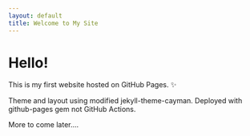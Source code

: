 ```yaml
---
layout: default
title: Welcome to My Site
---
```


# Hello!

This is my first website hosted on GitHub Pages. ✨

Theme and layout using modified jekyll-theme-cayman. 
Deployed with github-pages gem not GitHub Actions.

More to come later....
